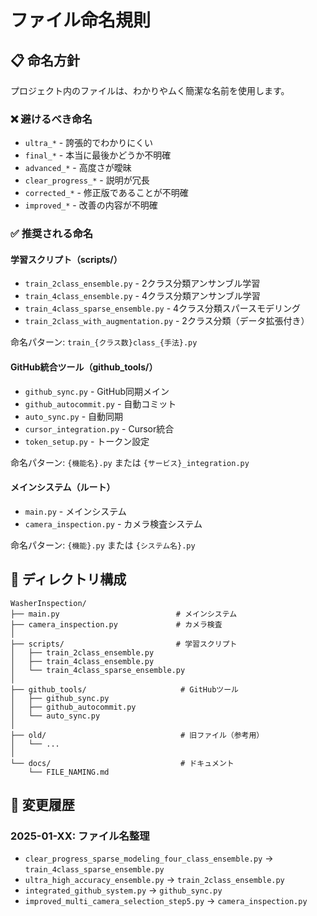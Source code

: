 # ファイル命名規則

## 📋 命名方針

プロジェクト内のファイルは、わかりやムく簡潔な名前を使用します。

### ❌ 避けるべき命名
- `ultra_*` - 誇張的でわかりにくい
- `final_*` - 本当に最後かどうか不明確
- `advanced_*` - 高度さが曖昧
- `clear_progress_*` - 説明が冗長
- `corrected_*` - 修正版であることが不明確
- `improved_*` - 改善の内容が不明確

### ✅ 推奨される命名

#### 学習スクリプト（scripts/）
- `train_2class_ensemble.py` - 2クラス分類アンサンブル学習
- `train_4class_ensemble.py` - 4クラス分類アンサンブル学習
- `train_4class_sparse_ensemble.py` - 4クラス分類スパースモデリング
- `train_2class_with_augmentation.py` - 2クラス分類（データ拡張付き）

命名パターン: `train_{クラス数}class_{手法}.py`

#### GitHub統合ツール（github_tools/）
- `github_sync.py` - GitHub同期メイン
- `github_autocommit.py` - 自動コミット
- `auto_sync.py` - 自動同期
- `cursor_integration.py` - Cursor統合
- `token_setup.py` - トークン設定

命名パターン: `{機能名}.py` または `{サービス}_integration.py`

#### メインシステム（ルート）
- `main.py` - メインシステム
- `camera_inspection.py` - カメラ検査システム

命名パターン: `{機能}.py` または `{システム名}.py`

## 📁 ディレクトリ構成

```
WasherInspection/
├── main.py                          # メインシステム
├── camera_inspection.py             # カメラ検査
│
├── scripts/                         # 学習スクリプト
│   ├── train_2class_ensemble.py
│   ├── train_4class_ensemble.py
│   └── train_4class_sparse_ensemble.py
│
├── github_tools/                     # GitHubツール
│   ├── github_sync.py
│   ├── github_autocommit.py
│   └── auto_sync.py
│
├── old/                              # 旧ファイル（参考用）
│   └── ...
│
└── docs/                             # ドキュメント
    └── FILE_NAMING.md
```

## 🔄 変更履歴

### 2025-01-XX: ファイル名整理
- `clear_progress_sparse_modeling_four_class_ensemble.py` → `train_4class_sparse_ensemble.py`
- `ultra_high_accuracy_ensemble.py` → `train_2class_ensemble.py`
- `integrated_github_system.py` → `github_sync.py`
- `improved_multi_camera_selection_step5.py` → `camera_inspection.py`


